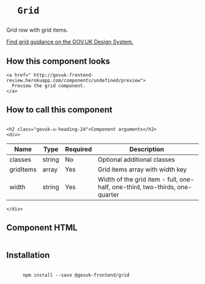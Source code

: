 
  

  

  <h1 class="govuk-u-heading-36">
    
      Grid
    
  </h1>

  <p class="govuk-u-core-24">
    
  Grid row with grid items.

  </p>

  <p class="govuk-u-copy-19">
    <a href="
  http://www.linktodesignsystem.com
">
      Find grid guidance on the GOV.UK Design System.
    </a>
  </p>

  <h2 class="govuk-u-heading-24">How this component looks</h2>
  <div>
    
      


  

<div class="govuk-c-grid ">
  
  <div class="govuk-c-grid__item govuk-c-grid__item--full">
     
  </div>
  
</div>




  

<div class="govuk-c-grid ">
  
  <div class="govuk-c-grid__item govuk-c-grid__item--one-half">
     
  </div>
  
  <div class="govuk-c-grid__item govuk-c-grid__item--one-half">
     
  </div>
  
</div>




  

<div class="govuk-c-grid ">
  
  <div class="govuk-c-grid__item govuk-c-grid__item--one-third">
     
  </div>
  
  <div class="govuk-c-grid__item govuk-c-grid__item--one-third">
     
  </div>
  
  <div class="govuk-c-grid__item govuk-c-grid__item--one-third">
     
  </div>
  
</div>




  

<div class="govuk-c-grid ">
  
  <div class="govuk-c-grid__item govuk-c-grid__item--two-thirds">
     
  </div>
  
  <div class="govuk-c-grid__item govuk-c-grid__item--one-third">
     
  </div>
  
</div>




  

<div class="govuk-c-grid ">
  
  <div class="govuk-c-grid__item govuk-c-grid__item--one-third">
     
  </div>
  
  <div class="govuk-c-grid__item govuk-c-grid__item--two-thirds">
     
  </div>
  
</div>




  

<div class="govuk-c-grid ">
  
  <div class="govuk-c-grid__item govuk-c-grid__item--one-quarter">
     
  </div>
  
  <div class="govuk-c-grid__item govuk-c-grid__item--one-quarter">
     
  </div>
  
  <div class="govuk-c-grid__item govuk-c-grid__item--one-quarter">
     
  </div>
  
  <div class="govuk-c-grid__item govuk-c-grid__item--one-quarter">
     
  </div>
  
</div>



    
  </div>

  <p class="govuk-u-copy-19">
    
    <a href=" http://govuk-frontend-review.herokuapp.com/components/undefined/preview">
      Preview the grid component.
    </a>
  </p>

  <h2 class="govuk-u-heading-24">How to call this component</h2>
  <pre><code></code></pre>

  
    <h2 class="govuk-u-heading-24">Component arguments</h2>
    <div>
      
<!-- TODO: Use the table macro here and pass it component argument data -->
| Name          | Type    | Required  | Description
|---            |---      |---        |---
| classes       | string  | No        | Optional additional classes
| gridItems     | array   | Yes       | Grid items array with width key
| width         | string  | Yes       | Width of the grid item - full, one-half, one-third, two-thirds, one-quarter

    </div>
  

  <h2 class="govuk-u-heading-24">Component HTML</h2>
  <pre><code></code></pre>

  
  <h2 class="govuk-u-heading-24">Installation</h2>
  <pre>
    <code>
      npm install --save @govuk-frontend/grid
    </code>
  </pre>
  



